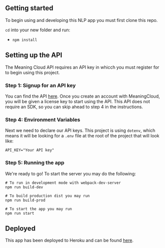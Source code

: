 ## Getting started

To begin using and developing this NLP app you must first clone this repo.

`cd` into your new folder and run:
- `npm install`

## Setting up the API

The Meaning Cloud API requires an API key in whicch you must register for to begin using this project.

### Step 1: Signup for an API key
You can find the API [here](https://www.meaningcloud.com/developer/sentiment-analysis). Once you create an account with MeaningCloud, you will be given a license key to start using the API. This API does not require an SDK, so you can skip ahead to step 4 in the instructions.

### Step 4: Environment Variables
Next we need to declare our API keys. This project is using `dotenv`, which means it will be looking for a `.env` file at the root of the project that will look like:
```
API_KEY="Your API key"
```

### Step 5: Running the app

We're ready to go! To start the server you may do the following:

```
# To run in development mode with webpack-dev-server
npm run build-dev

# To build production dist you may run
npm run build-prod

# To start the app you may run
npm run start
```

## Deployed

This app has been deployed to Heroku and can be found [here](https://mighty-dusk-28999.herokuapp.com).
